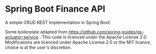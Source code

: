 Spring Boot Finance API
=======================

A simple CRUD REST Implementation in Spring Boot.

Some boilerplate adapted from https://github.com/spring-guides/gs-actuator-service . This code is licenced under the Apache License 2.0. Modifications are licenced under Apache License 2.0 or the MIT licance, choice is at the user's discretion.
